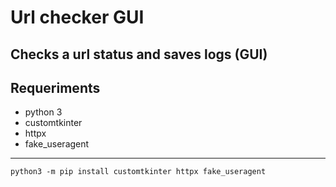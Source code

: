 # Url checker GUI
**Checks a url status and saves logs (GUI)**
---
## Requeriments
- python 3
- customtkinter
- httpx
- fake_useragent
---
`python3 -m pip install customtkinter httpx fake_useragent`
